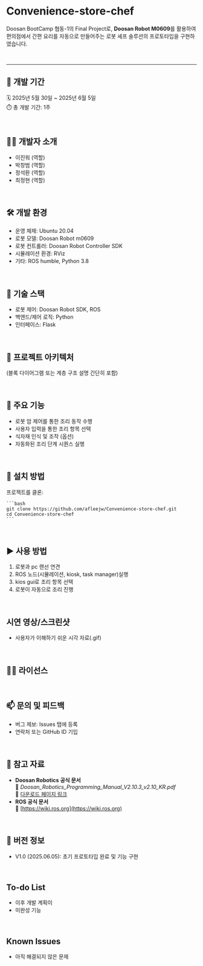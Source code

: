 # Convenience-store-chef

Doosan BootCamp 협동-1의 Final Project로, **Doosan Robot M0609**를 활용하여 편의점에서 간편 요리를 자동으로 만들어주는 로봇 셰프 솔루션의 프로토타입을 구현하였습니다.

<br>

---

## 📅 개발 기간
🗓️ 2025년 5월 30일 ~ 2025년 6월 5일  
⏱️ 총 개발 기간: 1주

<br>

## 👨‍💻 개발자 소개
- 이진워 (역할)
- 박창범 (역할)
- 정석환 (역할)
- 최정현 (역할)

<br>

## 🛠 개발 환경
- 운영 체제: Ubuntu 20.04
- 로봇 모델: Doosan Robot m0609
- 로봇 컨트롤러: Doosan Robot Controller SDK
- 시뮬레이션 환경: RViz
- 기타: ROS humble, Python 3.8

<br>

## 🔧 기술 스택
- 로봇 제어: Doosan Robot SDK, ROS
- 백엔드/제어 로직: Python
- 인터페이스: Flask

<br>

## 🧱 프로젝트 아키텍처
(블록 다이어그램 또는 계층 구조 설명 간단히 포함)

<br>

## 🚀 주요 기능
- 로봇 암 제어를 통한 조리 동작 수행
- 사용자 입력을 통한 조리 항목 선택
- 식자재 인식 및 조작 (옵션)
- 자동화된 조리 단계 시퀀스 실행

<br>

## 🧩 설치 방법
프로젝트를 클론:

    ```bash
    git clone https://github.com/afleejw/Convenience-store-chef.git
    cd Convenience-store-chef
    ```

<br>

## ▶️ 사용 방법
1. 로봇과 pc 랜선 연견
2. ROS 노드(시뮬레이션, kiosk, task manager)실행
4. kios gui로 조리 항목 선택
5. 로봇이 자동으로 조리 진행

<br>

## 시연 영상/스크린샷
- 사용자가 이해하기 쉬운 시각 자료(.gif)

<br>

## 🧑‍⚖️ 라이선스

<br>

## 📫 문의 및 피드백
- 버그 제보: Issues 탭에 등록
- 연락처 또는 GitHub ID 기입

<br>

## 📌 참고 자료
- **Doosan Robotics 공식 문서**  
  📄 *Doosan_Robotics_Programming_Manual_V2.10.3_v2.10_KR.pdf*  
  🔗 [다운로드 페이지 링크](https://robotlab.doosanrobotics.com/ko/board/Resources/Manual)
- **ROS 공식 문서**  
  🔗 [https://wiki.ros.org](https://wiki.ros.org)

<br>

## 🧾 버전 정보
- V1.0 (2025.06.05): 초기 프로토타입 완료 및 기능 구현

<br>

## To-do List
- 이후 개발 계획이
- 미완성 기능

<br>

## Known Issues
- 아직 해결되지 않은 문제

